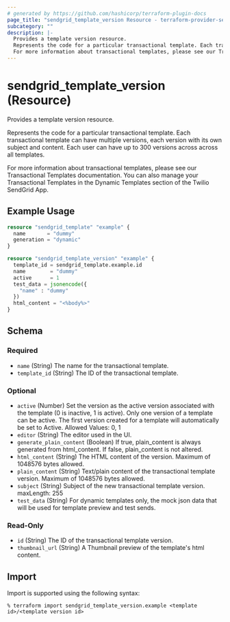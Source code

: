 ```yaml
---
# generated by https://github.com/hashicorp/terraform-plugin-docs
page_title: "sendgrid_template_version Resource - terraform-provider-sendgrid"
subcategory: ""
description: |-
  Provides a template version resource.
  Represents the code for a particular transactional template. Each transactional template can have multiple versions, each version with its own subject and content. Each user can have up to 300 versions across across all templates.
  For more information about transactional templates, please see our Transactional Templates documentation. You can also manage your Transactional Templates in the Dynamic Templates section of the Twilio SendGrid App.
---
```


# sendgrid_template_version (Resource)

Provides a template version resource.

Represents the code for a particular transactional template. Each transactional template can have multiple versions, each version with its own subject and content. Each user can have up to 300 versions across across all templates.

For more information about transactional templates, please see our Transactional Templates documentation. You can also manage your Transactional Templates in the Dynamic Templates section of the Twilio SendGrid App.

## Example Usage

```terraform
resource "sendgrid_template" "example" {
  name       = "dummy"
  generation = "dynamic"
}

resource "sendgrid_template_version" "example" {
  template_id = sendgrid_template.example.id
  name        = "dummy"
  active      = 1
  test_data = jsonencode({
    "name" : "dummy"
  })
  html_content = "<%body%>"
}
```

<!-- schema generated by tfplugindocs -->
## Schema

### Required

- `name` (String) The name for the transactional template.
- `template_id` (String) The ID of the transactional template.

### Optional

- `active` (Number) Set the version as the active version associated with the template (0 is inactive, 1 is active). Only one version of a template can be active. The first version created for a template will automatically be set to Active. Allowed Values: 0, 1
- `editor` (String) The editor used in the UI.
- `generate_plain_content` (Boolean) If true, plain_content is always generated from html_content. If false, plain_content is not altered.
- `html_content` (String) The HTML content of the version. Maximum of 1048576 bytes allowed.
- `plain_content` (String) Text/plain content of the transactional template version. Maximum of 1048576 bytes allowed.
- `subject` (String) Subject of the new transactional template version. maxLength: 255
- `test_data` (String) For dynamic templates only, the mock json data that will be used for template preview and test sends.

### Read-Only

- `id` (String) The ID of the transactional template version.
- `thumbnail_url` (String) A Thumbnail preview of the template's html content.

## Import

Import is supported using the following syntax:

```shell
% terraform import sendgrid_template_version.example <template id>/<template version id>
```
